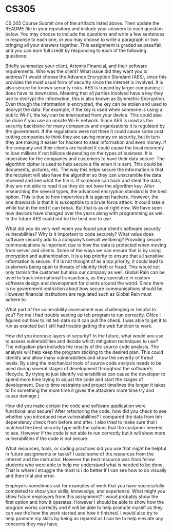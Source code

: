 # CS305
CS 305 Course
Submit one of the artifacts listed above. Then update the README file in your repository and include your answers to each question below. You may choose to include the questions and write a few sentences in response to each one, or you may choose to write a paragraph or two bringing all your answers together. This assignment is graded as pass/fail, and you can earn full credit by responding to each of the following questions:

Briefly summarize your client, Artemis Financial, and their software requirements. Who was the client? What issue did they want you to address?
I would choose the Advance Encryption Standard (AES), since this provides the most usual form of security since the internet is involved. It is also secure for known security risks. AES is trusted by larger companies; it does have its downsides. Meaning that all parties involved have a key they use to decrypt the information, this is also known as Symmetric Encryption. Even though the information is encrypted, the key can be stolen and used to decrypt the data. For example, if the key is used when someone is using a public Wi-Fi, the key can be intercepted from your device. This could also be done if you use an unsafe Wi-Fi network.
Since AES is used as the security backbone for many companies and organizations it is regulated by the government. If the regulations were not there it could cause some cost cutting companies to think they are saving money on security, but in turn they are making it easier for hackers to steal information and even money. If the company and their clients are hacked it could cause the local economy to lose millions if not billions depending on the types of business. It is imperative for the companies and customers to have their data secure. 
The algorithm cipher is used to help secure a file when it is sent. This could be documents, pictures, etc. The way this helps secure the information is that the recipient will also have the algorithm so they can unscramble the data received and see what the file is. If someone can hack and steal the data, they are not able to read it as they do not have the algorithm key.
After researching the several types, the advanced encryption standard is the best option. This is due to how impervious it is against hackers. However, the one drawback is that it is susceptible to a brute force attack. It could take a while but in the end it can break. But that is as of right now. We have seen how devices have changed over the years along with programming as well. In the future AES could not be the best one to use.

What did you do very well when you found your client’s software security vulnerabilities? Why is it important to code securely? What value does software security add to a company’s overall wellbeing?
Providing secure communications is important due to how the data is protected when moving from server and clients. Some of the ways we can ensure that is by using encryption and authentication. It is a top priority to ensure that all sensitive information is secure. If it is not thought of as a top priority, it could lead to customers being open to threats of identity theft or fraud. This would not only tarnish the customer but also our company as well. Global Rain can be used to track international transactions, as they specialize in custom software design and development for clients around the world. Since there is no government restriction about how secure communications should be. However financial institutions are regulated such as Global Rain must adhere to. 

What part of the vulnerability assessment was challenging or helpful to you?
For me I had trouble seeting up teh program to run correctly. ONce I figured out how to list teh data so it can pull the check. I was able to get it to run as exected but I still had trouble getting the web function to work.

How did you increase layers of security? In the future, what would you use to assess vulnerabilities and decide which mitigation techniques to use?
The mitigation plan includes the results of the source code analysis. The analysis will help keep the program sticking to the desired plan. This could identify and allow many vulnerabilities and show the severity of threat levels. By using the mechanical tools of source code analysis needs to be used during several stages of development throughout the software’s lifecycle. By trying to just identify vulnerabilities can cause the developer to spend more time trying to adjust the code and start the stages of development. Due to time restraints and project timelines the longer it takes to fix something the more time it gives the attackers more time try and cause damage.]


How did you make certain the code and software application were functional and secure? After refactoring the code, how did you check to see whether you introduced new vulnerabilities?
I compared the data from teh dependency check from before and after. I also tried to make sure that I matched the best security type with the options that the custpmer needed to see. However if the code is not able to run correctly but it will show more vulnerabilities if the code is not secure.

What resources, tools, or coding practices did you use that might be helpful in future assignments or tasks?
I used some of the resources from the internet and the instructor. However the best resource was from fellow students who were able to help me understand what is needed to be done. That is where I struggle the most is i do better if I can see how to do visually and then trial and error.


Employers sometimes ask for examples of work that you have successfully completed to show your skills, knowledge, and experience. What might you show future employers from this assignment?
I woud probably show the first option and how it operates. However I should be able to show how the program works correctly and it will be able to help promote myself as they can see the how the work started and how it finished. I would also try to help promote my skills by being as repared as I can be to help eleviate any concerns they may have.

